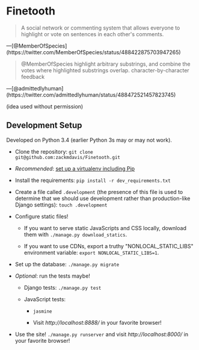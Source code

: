 # Finetooth

<blockquote>
A social network or commenting system that allows everyone to
highlight or vote on sentences in each other's comments.
</blockquote>
&mdash;[@MemberOfSpecies](https://twitter.com/MemberOfSpecies/status/488422875703947265)

<blockquote>
@MemberOfSpecies highlight arbitrary substrings, and combine the votes
where highlighted substrings overlap. character-by-character feedback
</blockquote>
&mdash;[@admittedlyhuman](https://twitter.com/admittedlyhuman/status/488472521457823745)

(idea used without permission)

## Development Setup

Developed on Python 3.4 (earlier Python 3s may or may not work).

* Clone the repository: `git clone git@github.com:zackmdavis/Finetooth.git`

* *Recommended*: [set up a virtualenv including Pip](https://docs.python.org/3/library/venv.html#an-example-of-extending-envbuilder)

* Install the requirements: `pip install -r dev_requirements.txt`

* Create a file called `.development` (the presence of this file is used to determine that we should use development rather than production-like Django settings): `touch .development`

* Configure static files!

  * If you want to serve static JavaScripts and CSS locally, download them with `./manage.py download_statics`.

  * If you want to use CDNs, export a truthy "NONLOCAL_STATIC_LIBS" environment variable: `export NONLOCAL_STATIC_LIBS=1`.

* Set up the database: `./manage.py migrate`

* *Optional*: run the tests maybe!

  * Django tests: `./manage.py test`

  * JavaScript tests:

    - `jasmine`

    - Visit *http://localhost:8888/* in your favorite browser!

* Use the site! `./manage.py runserver` and visit *http://localhost:8000/* in your favorite browser!
